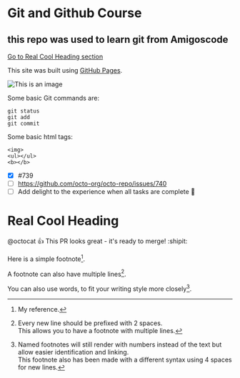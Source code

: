 # Git and Github Course

## this repo was used to learn git from Amigoscode

[Go to Real Cool Heading section](#real-cool-heading)

This site was built using [GitHub Pages](https://pages.github.com/).

![This is an image](https://myoctocat.com/assets/images/base-octocat.svg)

Some basic Git commands are:
```
git status
git add
git commit
```

Some basic html tags:
```
<img>
<ul></ul>
<b></b>
```

- [x] #739
- [ ] https://github.com/octo-org/octo-repo/issues/740
- [ ] Add delight to the experience when all tasks are complete :tada:

# Real Cool Heading

@octocat :+1: This PR looks great - it's ready to merge! :shipit:

<!-- This content will not appear in the rendered Markdown -->

Here is a simple footnote[^1].

A footnote can also have multiple lines[^2].  

You can also use words, to fit your writing style more closely[^note].

[^1]: My reference.
[^2]: Every new line should be prefixed with 2 spaces.  
  This allows you to have a footnote with multiple lines.
[^note]:
    Named footnotes will still render with numbers instead of the text but allow easier identification and linking.  
    This footnote also has been made with a different syntax using 4 spaces for new lines.
    
    
